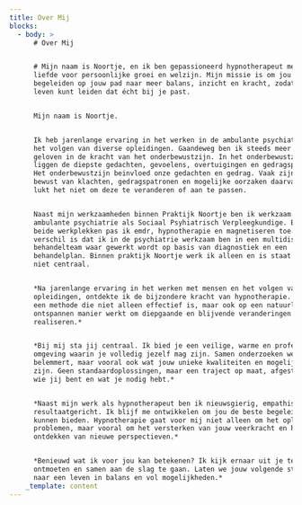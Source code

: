 ```yaml
---
title: Over Mij
blocks:
  - body: >
      # Over Mij


      # Mijn naam is Noortje, en ik ben gepassioneerd hypnotherapeut met een
      liefde voor persoonlijke groei en welzijn. Mijn missie is om jou te
      begeleiden op jouw pad naar meer balans, inzicht en kracht, zodat je het
      leven kunt leiden dat écht bij je past.


      Mijn naam is Noortje.


      Ik heb jarenlange ervaring in het werken in de ambulante psychiatrie en
      het volgen van diverse opleidingen. Gaandeweg ben ik steeds meer gaan
      geloven in de kracht van het onderbewustzijn. In het onderbewustzijn
      liggen de diepste gedachten, gevoelens, overtuigingen en gedragspatronen.
      Het onderbewustzijn beinvloed onze gedachten en gedrag. Vaak zijn we ons
      bewust van klachten, gedragspatronen en mogelijke oorzaken daarvan maar
      lukt het niet om deze te veranderen of aan te passen. 


      Naast mijn werkzaamheden binnen Praktijk Noortje ben ik werkzaam in de
      ambulante psychiatrie als Sociaal Psyhiatrisch Verpleegkundige. Binnen
      beide werkplekken pas ik emdr, hypnotherapie en magnetiseren toe. Het
      verschil is dat ik in de psychiatrie werkzaam ben in een multidisciplinair
      behandelteam waar gewerkt wordt op basis van diagnostiek en een
      behandelplan. Binnen praktijk Noortje werk ik alleen en is staat diagnose
      niet centraal. 


      *Na jarenlange ervaring in het werken met mensen en het volgen van diverse
      opleidingen, ontdekte ik de bijzondere kracht van hypnotherapie. Het is
      een methode die niet alleen effectief is, maar ook op een natuurlijke en
      ontspannen manier werkt om diepgaande en blijvende veranderingen te
      realiseren.*


      *Bij mij sta jij centraal. Ik bied je een veilige, warme en professionele
      omgeving waarin je volledig jezelf mag zijn. Samen onderzoeken we wat jou
      belemmert, maar vooral ook wat jouw unieke kwaliteiten en mogelijkheden
      zijn. Geen standaardoplossingen, maar een traject op maat, afgestemd op
      wie jij bent en wat je nodig hebt.*


      *Naast mijn werk als hypnotherapeut ben ik nieuwsgierig, empathisch en
      resultaatgericht. Ik blijf me ontwikkelen om jou de beste begeleiding te
      kunnen bieden. Hypnotherapie gaat voor mij niet alleen om het oplossen van
      problemen, maar vooral om het versterken van jouw veerkracht en het
      ontdekken van nieuwe perspectieven.*


      *Benieuwd wat ik voor jou kan betekenen? Ik kijk ernaar uit je te
      ontmoeten en samen aan de slag te gaan. Laten we jouw volgende stap zetten
      naar een leven in balans en vol mogelijkheden.*
    _template: content
---
```


